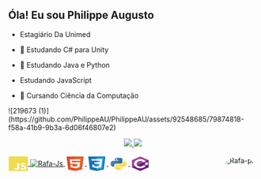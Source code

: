 ## Óla! Eu sou Philippe Augusto

-    Estagiário Da Unimed
- 🔭 Estudando C# para Unity

- 🌱 Estudando Java e Python
-    Estudando JavaScript
- 👯 Cursando Ciência da Computação


     
 <P>![219673 (1)](https://github.com/PhilippeAU/PhilippeAU/assets/92548685/79874818-f58a-41b9-9b3a-6d06f46807e2)</P>
     


<div align="center">
  <a href="https://github.com/PhilippeAU">
  <img height="180em" src="https://github-readme-stats.vercel.app/api?username=PhilippeAU&show_icons=true&theme=tokyonight&include_all_commits=true&count_private=true"/>
  <img height="180em" src="https://github-readme-stats.vercel.app/api/top-langs/?username=PhilippeAU&layout=compact&langs_count=7&theme=tokyonight"/>
</div>
  
  <div style="display: inline_block"><br>
  <img align="center" alt="Philippe-Js" height="30" width="40" src="https://raw.githubusercontent.com/devicons/devicon/master/icons/javascript/javascript-plain.svg">
  <img align="center" alt="Rafa-Js" height="30" width="40" src="https://cdn.jsdelivr.net/gh/devicons/devicon/icons/java/java-original-wordmark.svg">
  <img align="center" alt="Rafa-HTML" height="30" width="40" src="https://raw.githubusercontent.com/devicons/devicon/master/icons/html5/html5-original.svg">
  <img align="center" alt="Rafa-CSS" height="30" width="40" src="https://raw.githubusercontent.com/devicons/devicon/master/icons/css3/css3-original.svg">
  <img align="center" alt="Rafa-Python" height="30" width="40" src="https://raw.githubusercontent.com/devicons/devicon/master/icons/python/python-original.svg">
  <img align="center" alt="Rafa-Csharp" height="30" width="40" src="https://raw.githubusercontent.com/devicons/devicon/master/icons/csharp/csharp-original.svg">
  <img align="right" alt="Rafa-pic" height="150" style="border-radius:50px;" src="https://cdn.discordapp.com/attachments/693260241520820275/909136488556556338/unknown.png">
</div>
  
  ##
